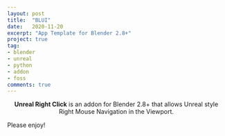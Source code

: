 ```yaml
---
layout: post
title:  "BLUI"
date:   2020-11-20
excerpt: "App Template for Blender 2.8+"
project: true
tag:
- blender 
- unreal
- python
- addon
- foss
comments: true
---
```

    
<center><b>Unreal Right Click</b> is an addon for Blender 2.8+ that allows Unreal style Right Mouse Navigation in the Viewport.</center>
     
Please enjoy!

